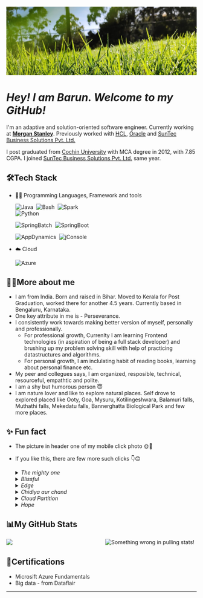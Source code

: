 ![Header](BarunClicks/ThousandSwards.jpg "Thousand Swards")
<!--
**barunkumar04/barunkumar04** is a ✨ _special_ ✨ repository because its `README.md` (this file) appears on your GitHub profile.

Here are some ideas to get you started:

- 🔭 I’m currently working on ...
- 🌱 I’m currently learning ...
- 👯 I’m looking to collaborate on ...
- 🤔 I’m looking for help with ...
- 💬 Ask me about ...
- 📫 How to reach me: ...
- 😄 Pronouns: ...
- ⚡ Fun fact: ...
-->

# <i>Hey! I am Barun. Welcome to my GitHub!</i>

I'm an adaptive and solution-oriented software engineer. Currently working at <strong><a href="https://www.morganstanley.com">Morgan Stanley</a></strong>. Previously worked with <a href="https://www.hcl.com">HCL</a>, <a href="https://www.oracle.com">Oracle</a> and <a href="https://www.suntecgroup.com">SunTec Business Solutions Pvt. Ltd.</a>  

I post graduated from <a href="https://www.cusat.ac.in">Cochin University</a> with MCA degree in 2012, with 7.85 CGPA. I joined <a href="https://www.suntecgroup.com">SunTec Business Solutions Pvt. Ltd.</a> same year.

## 🛠️Tech Stack
- 👩‍💻 Programming Languages, Framework and tools

    ![Java](https://img.shields.io/badge/-Java-05122A?style=flat&logo=Java&logoColor)&nbsp;
    ![Bash](https://img.shields.io/badge/-Shell_Script-05122A?style=flat&logo=gnu-bash&logoColor)&nbsp;
    ![Spark](https://img.shields.io/badge/-Spark-05122A?style=flat&logo=ApacheSpark&logoColor)&nbsp;     
    ![Python](https://img.shields.io/badge/-Python-05122A?style=flat&logo=python&logoColor)&nbsp; 
    
    ![SpringBatch](https://img.shields.io/badge/-Spring%20Batch-05122A?style=flat&logo=SpringBatch&logoColor)&nbsp;
    ![SpringBoot](https://img.shields.io/badge/-Spring%20Boot-05122A?style=flat&logo=SpringBoot&logoColor)&nbsp;
    
    ![AppDynamics](https://img.shields.io/badge/-AppDynamics-05122A?style=flat&logo=AppDynamics&logoColor)&nbsp;
    ![jConsole](https://img.shields.io/badge/-jConsole-05122A?style=flat&logo=jConsole&logoColor)&nbsp;
- ☁️ Cloud      
    
    <img src="https://www.neudesic.com/wp-content/uploads/Microsoft_Azure.png" alt="Azure" title="Azure" width="7%" />

## 👨‍💼More about me 
- I am from India. Born and raised in Bihar. Moved to Kerala for Post Graduation, worked there for another 4.5 years. Currently based in Bengaluru, Karnataka.
- One key attribute in me is - Perseverance. 
- I consistently work towards making better version of myself, personally and professionally. 
    - For professional growth, Currenlty I am learning Frontend technologies (in aspiration of being a full stack developer) and brushing up my problem solving skill with help of practicing datastructures and algorithms.
    - For personal growth, I am inclulating habit of reading books, learning about personal finance etc.
- My peer and collegues says, I am organized, resposible, technical, resourceful, empathtic and polite.
- I am a shy but humorous person 😇
- I am nature lover and like to explore natural places. Self drove to explored placed like Ooty, Goa, Mysuru, Kotilingeshwara, Balamuri falls, Muthathi falls, Mekedatu falls, Bannerghatta Biological Park and few more places.

## ✨ Fun fact 
- The picture in header one of my mobile click photo 🌞🌾
- If you like this, there are few more such clicks 👇😊 
  <details>
    <summary><i>The mighty one</i></summary>
    <br>
    <img align="center" alt="The Mighty One" src="BarunClicks/TheMightyOne.jpg" />
  </details>
  
  <details>
    <summary><i>Blissful</i></summary>
    <br>
    <img align="center" alt="Blissfulness" src="BarunClicks/Blissfulness.jpg" />
  </details>
  
  <details>
    <summary><i>Edge</i></summary>
    <br>
    <img align="center" alt="Edge" src="BarunClicks/AtTheEdge.jpg" />
  </details>
  
  <details>
    <summary><i>Chidiya aur chand</i></summary>
    <br>
    <img align="center" alt="ChidiyaAurChand" src="BarunClicks/ChidiyaAurChand.jpg" />
  </details>
  
  <details>
    <summary><i>Cloud Partition</i></summary>
    <br>
    <img align="center" alt="CloudPartition" src="BarunClicks/CloudPartition.jpg" />
  </details>  
  
  <details>
    <summary><i>Hope</i></summary>
    <br>
    <img align="center" alt="Hope" src="BarunClicks/Hope.jpg" />
  </details>  

## 📊My GitHub Stats
  <img  src="https://github-readme-stats.vercel.app/api?username=barunkumar04&show_icons=true&hide_border=true&theme=dark" width="48%" align="right" alt="Something wrong in pulling stats!">
  <img  src="https://github-readme-streak-stats.herokuapp.com/?user=barunkumar04&theme=gotham" width="48%" >

## 📃Certifications
  - Microsift Azure Fundamentals
  - Big data - from Dataflair
<hr>
